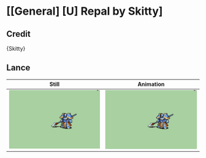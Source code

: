 # [\[General\] \[U\] Repal by Skitty]

## Credit

{Skitty}
	
## Lance

| Still | Animation |
| :---: | :-------: |
| ![Lance still](./Lance_000.png) | ![Lance animation](./Lance.gif) |
